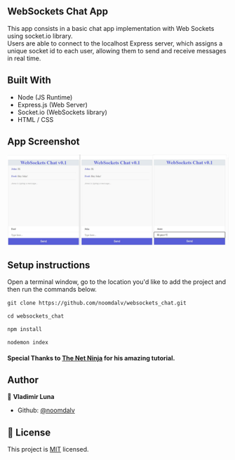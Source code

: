## WebSockets Chat App

This app consists in a basic chat app implementation with Web Sockets using socket.io library.  
Users are able to connect to the localhost Express server, which assigns a unique socket id to each user, allowing them to send and receive messages in real time.

## Built With

- Node (JS Runtime)
- Express.js (Web Server)
- Socket.io (WebSockets library)
- HTML / CSS

## App Screenshot

![screenshot](./public/ss.jpg)


## Setup instructions

Open a terminal window, go to the location you'd like to add the project and then run the commands below.

```console
git clone https://github.com/noomdalv/websockets_chat.git
```

```console
cd websockets_chat
```

```console
npm install
```

```console
nodemon index

```

#### Special Thanks to [The Net Ninja](https://www.youtube.com/c/TheNetNinja) for his amazing tutorial.

## Author

👤 **Vladimir Luna**

- Github: [@noomdalv](https://github.com/noomdalv)


## 📝 License

This project is [MIT](lic.url) licensed.
